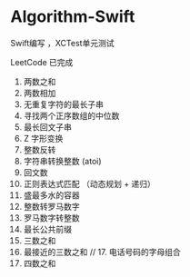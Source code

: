 # Algorithm-Swift
Swift编写 ，XCTest单元测试   

LeetCode 已完成   
1. 两数之和   
2. 两数相加
3. 无重复字符的最长子串
4. 寻找两个正序数组的中位数
5. 最长回文子串
6. Z 字形变换
7. 整数反转
8. 字符串转换整数 (atoi)
9. 回文数
10. 正则表达式匹配 （动态规划 + 递归）
11. 盛最多水的容器
12. 整数转罗马数字
13. 罗马数字转整数
14. 最长公共前缀
15. 三数之和
16. 最接近的三数之和
// 17. 电话号码的字母组合
18. 四数之和

